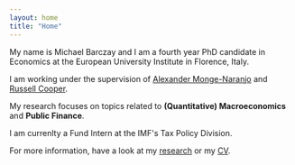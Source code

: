 ```yaml
---
layout: home
title: "Home"
---
```


My name is Michael Barczay and I am a fourth year PhD candidate in Economics at the European University Institute in Florence, Italy.

I am working under the supervision of [Alexander Monge-Naranjo](https://www.eui.eu/people?id=alexander-monge-naranjo) and [Russell Cooper](https://www.eui.eu/people?id=russell-cooper).

My research focuses on topics related to **(Quantitative) Macroeconomics** and **Public Finance**.

I am currenlty a Fund Intern at the IMF's Tax Policy Division.

For more information, have a look at my [research](https://michaelbarczay.com/research) or my [CV](/assets/CV_Barczay.pdf). 
